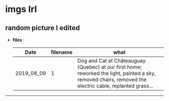 # imgs Irl
random picture I edited
--------------

* **files** :

  Date | filename |what
  ---| --- |---
  2019_08_09 | 1 | Dog and Cat at Châteauguay (Quebec) at our first home; reworked the light, painted a sky, removed chairs, removed the electric cable, replanted grass...



-------
